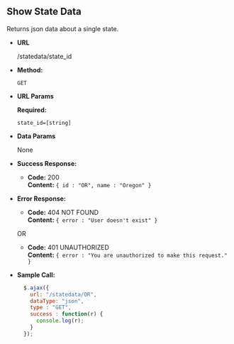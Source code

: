 **Show State Data**
----
  Returns json data about a single state.

* **URL**

  /statedata/state_id

* **Method:**

  `GET`

*  **URL Params**

   **Required:**

   `state_id=[string]`

* **Data Params**

  None

* **Success Response:**

  * **Code:** 200 <br />
    **Content:** `{ id : "OR", name : "Oregon" }`

* **Error Response:**

  * **Code:** 404 NOT FOUND <br />
    **Content:** `{ error : "User doesn't exist" }`

  OR

  * **Code:** 401 UNAUTHORIZED <br />
    **Content:** `{ error : "You are unauthorized to make this request." }`

* **Sample Call:**

  ```javascript
    $.ajax({
      url: "/statedata/OR",
      dataType: "json",
      type : "GET",
      success : function(r) {
        console.log(r);
      }
    });
  ```